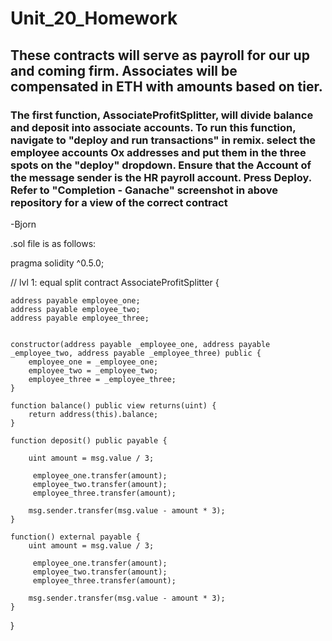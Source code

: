 # Unit_20_Homework

## These contracts will serve as payroll for our up and coming firm. Associates will be compensated in ETH with amounts based on tier.

### The first function, AssociateProfitSplitter, will divide balance and deposit into associate accounts. To run this function, navigate to "deploy and run transactions" in remix. select the employee accounts Ox addresses and put them in the three spots on the "deploy" dropdown. Ensure that the Account of the message sender is the HR payroll account. Press Deploy. Refer to "Completion - Ganache" screenshot in above repository for a view of the correct contract

-Bjorn



.sol file is as follows:

pragma solidity ^0.5.0;

// lvl 1: equal split
contract AssociateProfitSplitter {
    
    address payable employee_one;
    address payable employee_two;
    address payable employee_three;
    
    
    constructor(address payable _employee_one, address payable _employee_two, address payable _employee_three) public {
        employee_one = _employee_one;
        employee_two = _employee_two;
        employee_three = _employee_three;
    }

    function balance() public view returns(uint) {
        return address(this).balance;
    }

    function deposit() public payable {
        
        uint amount = msg.value / 3;

         employee_one.transfer(amount);
         employee_two.transfer(amount);
         employee_three.transfer(amount);

        msg.sender.transfer(msg.value - amount * 3);
    }

    function() external payable {
        uint amount = msg.value / 3;

         employee_one.transfer(amount);
         employee_two.transfer(amount);
         employee_three.transfer(amount);

        msg.sender.transfer(msg.value - amount * 3); 
    }
}
